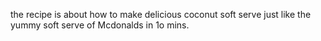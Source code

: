 the recipe is about how to make delicious coconut soft serve just like the yummy soft serve of Mcdonalds in 1o mins.